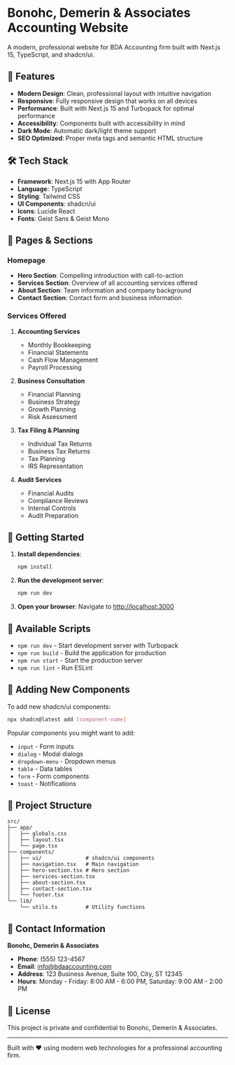 # Bonohc, Demerin & Associates Accounting Website

A modern, professional website for BDA Accounting firm built with Next.js 15, TypeScript, and shadcn/ui.

## 🌟 Features

- **Modern Design**: Clean, professional layout with intuitive navigation
- **Responsive**: Fully responsive design that works on all devices
- **Performance**: Built with Next.js 15 and Turbopack for optimal performance
- **Accessibility**: Components built with accessibility in mind
- **Dark Mode**: Automatic dark/light theme support
- **SEO Optimized**: Proper meta tags and semantic HTML structure

## 🛠️ Tech Stack

- **Framework**: Next.js 15 with App Router
- **Language**: TypeScript
- **Styling**: Tailwind CSS
- **UI Components**: shadcn/ui
- **Icons**: Lucide React
- **Fonts**: Geist Sans & Geist Mono

## 📄 Pages & Sections

### Homepage
- **Hero Section**: Compelling introduction with call-to-action
- **Services Section**: Overview of all accounting services offered
- **About Section**: Team information and company background
- **Contact Section**: Contact form and business information

### Services Offered
1. **Accounting Services**
   - Monthly Bookkeeping
   - Financial Statements
   - Cash Flow Management
   - Payroll Processing

2. **Business Consultation**
   - Financial Planning
   - Business Strategy
   - Growth Planning
   - Risk Assessment

3. **Tax Filing & Planning**
   - Individual Tax Returns
   - Business Tax Returns
   - Tax Planning
   - IRS Representation

4. **Audit Services**
   - Financial Audits
   - Compliance Reviews
   - Internal Controls
   - Audit Preparation

## 🚀 Getting Started

1. **Install dependencies**:
   ```bash
   npm install
   ```

2. **Run the development server**:
   ```bash
   npm run dev
   ```

3. **Open your browser**:
   Navigate to [http://localhost:3000](http://localhost:3000)

## 📝 Available Scripts

- `npm run dev` - Start development server with Turbopack
- `npm run build` - Build the application for production
- `npm run start` - Start the production server
- `npm run lint` - Run ESLint

## 🎨 Adding New Components

To add new shadcn/ui components:

```bash
npx shadcn@latest add [component-name]
```

Popular components you might want to add:
- `input` - Form inputs
- `dialog` - Modal dialogs
- `dropdown-menu` - Dropdown menus
- `table` - Data tables
- `form` - Form components
- `toast` - Notifications

## 📁 Project Structure

```
src/
├── app/
│   ├── globals.css
│   ├── layout.tsx
│   └── page.tsx
├── components/
│   ├── ui/              # shadcn/ui components
│   ├── navigation.tsx   # Main navigation
│   ├── hero-section.tsx # Hero section
│   ├── services-section.tsx
│   ├── about-section.tsx
│   ├── contact-section.tsx
│   └── footer.tsx
└── lib/
    └── utils.ts         # Utility functions
```

## 🎯 Contact Information

**Bonohc, Demerin & Associates**
- **Phone**: (555) 123-4567
- **Email**: info@bdaaccounting.com
- **Address**: 123 Business Avenue, Suite 100, City, ST 12345
- **Hours**: Monday - Friday: 8:00 AM - 6:00 PM, Saturday: 9:00 AM - 2:00 PM

## 📜 License

This project is private and confidential to Bonohc, Demerin & Associates.

---

Built with ❤️ using modern web technologies for a professional accounting firm.
